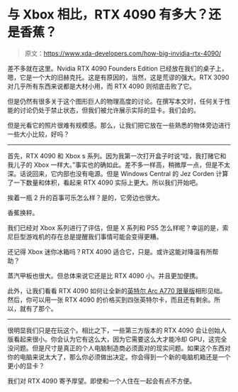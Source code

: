# 与 Xbox 相比，RTX 4090 有多大？还是香蕉？

> 原文：<https://www.xda-developers.com/how-big-invidia-rtx-4090/>

差不多就在这里。Nvidia RTX 4090 Founders Edition 已经放在我们的桌子上，嗯，它是一个大的旧赫克托。这是有原因的，当然，这是荒谬的强大。RTX 3090 对几乎所有东西来说都是大材小用，而 RTX 4090 则彻底击败了它。

但是仍然有很多关于这个图形巨人的物理高度的讨论。在撰写本文时，任何关于性能的讨论仍处于禁止状态，但我们被允许展示实际的显卡。我们会的。

但是光看它的照片很难有规模感。那么，让我们把它放在一些熟悉的物体旁边进行一些大小比较，好吗？

* * *

首先，RTX 4090 和 Xbox s 系列。因为我第一次打开盒子时说“哇，我打赌它和我儿子的 Xbox 一样大。”事实也的确如此。差不多一样高，稍微厚一点，但是不太深。话说回来，它内部也没有电源。但是 Windows Central 的 Jez Corden 计算了一下数量和体积，看起来 RTX 4090 实际上更大。所以我们开始吧。

挨着一瓶 2 升的百事可乐怎么样？是的，它旁边也很大。

香蕉换秤。

我们已经对 Xbox 系列进行了评估，但是 X 系列和 PS5 怎么样呢？幸运的是，索尼巨型游戏机的存在总是提醒我们事情可能会变得更糟。

还记得 Xbox 迷你冰箱吗？RTX 4090 适合它，只是。或许这能对降温有所帮助？

蒸汽甲板也很大。但总体来说它还是比 RTX 4090 小。并且更加便携。

此外，让我们看看 RTX 4090 如何让全新的[英特尔 Arc A770 限量版](https://www.xda-developers.com/intel-arc-a770-review/)相形见绌。然后，你可以用一张 RTX 4090 的价格买到四张英特尔卡，而且还有剩余。所以，就有了那个。

* * *

很明显我们只是在玩这个。相比之下，一些第三方版本的 RTX 4090 会让创始人版看起来很小。你会认为它有这么大，因为它需要这么大才能冷却 GPU，这完全没问题。但是尺寸是真正的个人电脑制造商必须面对的现实问题。如果这个东西对你的电脑来说太大了，那么你必须做出决定。你会得到一个新的电脑机箱还是一个更小的显卡？

我们对 RTX 4090 寄予厚望。即使和一个人住在一起会有点不方便。
